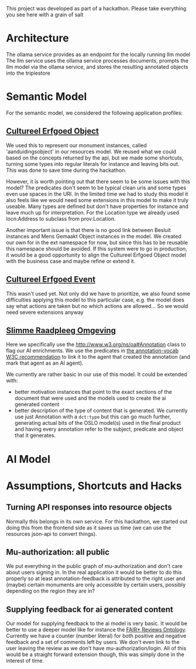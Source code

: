 This project was developed as part of a hackathon. Please take everything you see here with a grain of salt

# Architecture

The ollama service provides as an endpoint for the locally running llm model
The llm service uses the ollama service processes documents, prompts the llm model via the ollama service, and stores the resulting annotated objects into the triplestore


# Semantic Model

For the semantic model, we considered the following application profiles:

## [Cultureel Erfgoed Object](https://data.vlaanderen.be/doc/applicatieprofiel/cultureel-erfgoed-object/)

We used this to represent our monument instances, called 'aanduidingsobject' in our resources model. We reused what we could based on the concepts returned by the api, but we made some shortcuts, turning some types into regular literals for instance and leaving bits out. This was done to save time during the hackathon.

However, it is worth pointing out that there seem to be some issues with this model? The predicates don't seem to be typical clean uris and some types even use spaces in the URI. In the limited time we had to study this model it also feels like we would need some extensions in this model to make it truly useable. Many types are defined but don't have properties for instance and leave much up for interpretation. For the Location type we already used locn:Address to subclass from prov:Location.

Another important issue is that there is no good link between Besluit instances and Mens Gemaakt Object instances in the model. We created our own for in the ext namespace for now, but since this has to be reusable this namespace should be avoided. If this system were to go in production, it would be a good opportunity to align the Cultureel Erfgoed Object model with the business case and maybe refine or extend it.

## [Cultureel Erfgoed Event](https://data.vlaanderen.be/doc/applicatieprofiel/cultureel-erfgoed-event/)

This wasn't used yet. Not only did we have to prioritize, we also found some difficulties applying this model to this particular case, e.g. the model does say what actions are taken but no which actions are allowed... So we would need severe extensions anyway

## [Slimme Raadpleeg Omgeving](https://data.vlaanderen.be/doc/applicatieprofiel/slimmeraadpleegomgeving/)

Here we specifically use the http://www.w3.org/ns/oa#Annotation class to flag our AI enrichments. We use the predicates in [the annotation-vocab W3C recommendation](https://www.w3.org/TR/annotation-vocab/) to link it to the agent that created the annotation (and mark that agent as an AI agent).

We currently are rather basic in our use of this model. It could be extended with:

- better motivation instances that point to the exact sections of the document that were used and the models used to create the ai generated content
- better description of the type of content that is generated. We currently use just Annotation with a `dct:type` but this can go much further, generating actual bits of the OSLO model(s) used in the final product and having every annotation refer to the subject, predicate and object that it generates.

# AI Model

# Assumptions, Shortcuts and Hacks

## Turning API responses into resource objects

Normally this belongs in its own service. For this hackathon, we started out doing this from the frontend side as it saves us time (we can use the resources json-api to convert things).

## Mu-authorization: all public

We put everything in the public graph of mu-authorization and don't care about users signing in. In the real application it would be better to do this properly so at least annotation-feedback is attributed to the right user and (maybe) certain monuments are only accessible by certain users, possibly depending on the region they are in?

## Supplying feedback for ai generated content

Our model for supplying feedback to the ai model is very basic. It would be better to use a deeper model like for instance the [FAIR\* Reviews Ontology](https://sparontologies.github.io/fr/current/fr.html). Currently we have a counter (number literal) for both positive and negative feedback and a set of comments left by users. We don't even link to the user leaving the review as we don't have mu-authorization/login. All of this would be a straight forward extension though, this was simply done in the interest of time.
